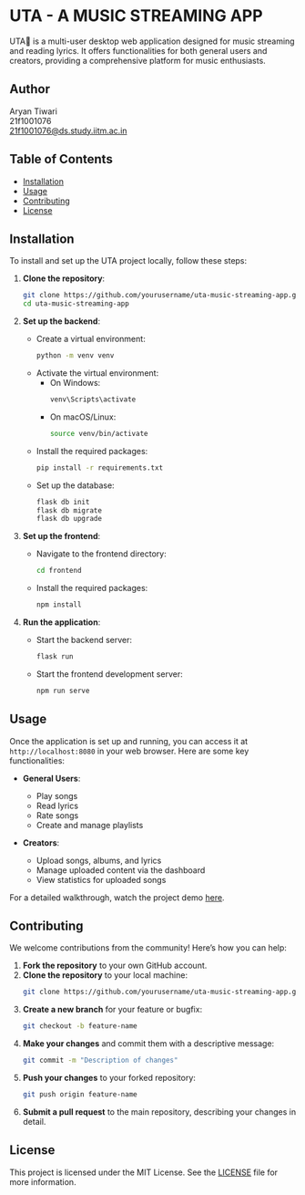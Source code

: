 # UTA - A MUSIC STREAMING APP

UTA🎵 is a multi-user desktop web application designed for music streaming and reading lyrics. It offers functionalities for both general users and creators, providing a comprehensive platform for music enthusiasts.

## Author
Aryan Tiwari  
21f1001076  
21f1001076@ds.study.iitm.ac.in  

## Table of Contents

- [Installation](#installation)
- [Usage](#usage)
- [Contributing](#contributing)
- [License](#license)

## Installation

To install and set up the UTA project locally, follow these steps:

1. **Clone the repository**:
    ```bash
    git clone https://github.com/yourusername/uta-music-streaming-app.git
    cd uta-music-streaming-app
    ```

2. **Set up the backend**:
    - Create a virtual environment:
        ```bash
        python -m venv venv
        ```
    - Activate the virtual environment:
        - On Windows:
            ```bash
            venv\Scripts\activate
            ```
        - On macOS/Linux:
            ```bash
            source venv/bin/activate
            ```
    - Install the required packages:
        ```bash
        pip install -r requirements.txt
        ```
    - Set up the database:
        ```bash
        flask db init
        flask db migrate
        flask db upgrade
        ```

3. **Set up the frontend**:
    - Navigate to the frontend directory:
        ```bash
        cd frontend
        ```
    - Install the required packages:
        ```bash
        npm install
        ```

4. **Run the application**:
    - Start the backend server:
        ```bash
        flask run
        ```
    - Start the frontend development server:
        ```bash
        npm run serve
        ```

## Usage

Once the application is set up and running, you can access it at `http://localhost:8080` in your web browser. Here are some key functionalities:

- **General Users**:
  - Play songs
  - Read lyrics
  - Rate songs
  - Create and manage playlists

- **Creators**:
  - Upload songs, albums, and lyrics
  - Manage uploaded content via the dashboard
  - View statistics for uploaded songs

For a detailed walkthrough, watch the project demo [here](https://drive.google.com/file/d/16zKqG9uk5YdfBLUgrjj3ow3qcVsppQsj/view?usp=sharing).

## Contributing

We welcome contributions from the community! Here’s how you can help:

1. **Fork the repository** to your own GitHub account.
2. **Clone the repository** to your local machine:
    ```bash
    git clone https://github.com/yourusername/uta-music-streaming-app.git
    ```
3. **Create a new branch** for your feature or bugfix:
    ```bash
    git checkout -b feature-name
    ```
4. **Make your changes** and commit them with a descriptive message:
    ```bash
    git commit -m "Description of changes"
    ```
5. **Push your changes** to your forked repository:
    ```bash
    git push origin feature-name
    ```
6. **Submit a pull request** to the main repository, describing your changes in detail.

## License

This project is licensed under the MIT License. See the [LICENSE](LICENSE) file for more information.

